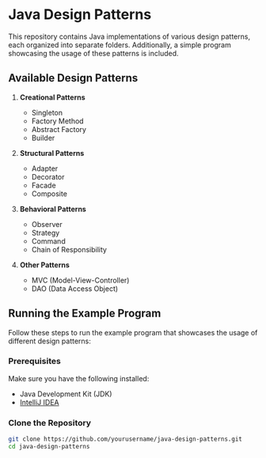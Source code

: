 # Java Design Patterns

This repository contains Java implementations of various design patterns, each organized into separate folders. Additionally, a simple program showcasing the usage of these patterns is included.

## Available Design Patterns

1. **Creational Patterns**
   - Singleton
   - Factory Method
   - Abstract Factory
   - Builder

2. **Structural Patterns**
   - Adapter
   - Decorator
   - Facade
   - Composite

3. **Behavioral Patterns**
   - Observer
   - Strategy
   - Command
   - Chain of Responsibility

4. **Other Patterns**
   - MVC (Model-View-Controller)
   - DAO (Data Access Object)

## Running the Example Program

Follow these steps to run the example program that showcases the usage of different design patterns:

### Prerequisites

Make sure you have the following installed:

- Java Development Kit (JDK)
- [IntelliJ IDEA](https://www.jetbrains.com/idea/)

### Clone the Repository

```bash
git clone https://github.com/yourusername/java-design-patterns.git
cd java-design-patterns
